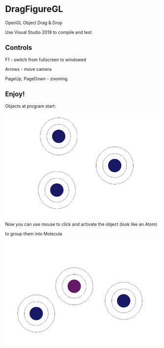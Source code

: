 # DragFigureGL
OpenGL Object Drag &amp; Drop

Use Visual Studio 2019 to compile and test
## Controls

F1 - switch from fullscreen to windowed

Arrows - move camera

PageUp, PageDown - zooming

## Enjoy!


Objects at program start:


![](initial_order.png)


Now you can use mouse to click and activate the object (look like an Atom) 

to group them into Molecula

![](space_reordering.png)
